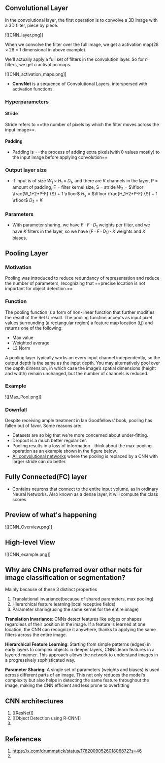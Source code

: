 ## Convolutional Layer

In the convolutional layer, the first operation is to convolve a 3D image with a 3D filter, piece by piece.

![[CNN_layer.png]]


When we convolve the filter over the full image, we get a activation map($28\times28\times1$  dimensional in above example). 

We'll actually apply a full set of filters in the convolution layer. So for $n$ filters, we get $n$ activation maps.

![[CNN_activation_maps.png]]

- **ConvNet** is a sequence of Convolutional Layers, interspersed with activation functions.

### Hyperparameters
#### Stride
Stride refers to ==the number of pixels by which the filter moves across the input image==.

#### Padding
- Padding is ==the process of adding extra pixels(with 0 values mostly) to the input image before applying convolution==

### Output layer size
- If input is of size $W_1\times H_1\times D_1$, and there are $K$ channels in the layer, P = amount of padding, F = filter kernel size, S = stride
$W_2$ = $\lfloor \frac{W_1+2*P-F} {S} + 1 \rfloor$
$H_2$ = $\lfloor \frac{H_1+2*P-F} {S} + 1 \rfloor$
$D_2$ = $K$

### Parameters 
- With parameter sharing, we have $F\cdot F \cdot D_1$ weights per filter, and we have $K$ filters in the layer, so we have  $(F\cdot F \cdot D_1) \cdot K$ weights and $K$ biases.

## Pooling Layer

### Motivation
Pooling was introduced to reduce redundancy of representation and reduce the number of parameters, recognizing that ==precise location is not important for object detection.==

### Function
The pooling function is a form of non-linear function that further modifies the result of the ReLU result. The pooling function accepts as input pixel values surrounding (a rectangular region) a feature map location (i,j) and returns one of the following:
- Max value
- Weighted average
- L2 Norm

A pooling layer typically works on every input channel independently, so the output depth is the same as the input depth. You may alternatively pool over the depth dimension, in which case the image’s spatial dimensions (height and width) remain unchanged, but the number of channels is reduced.

### Example
![[Max_Pool.png]]

### Downfall
Despite receiving ample treatment in Ian Goodfellows’ book, pooling has fallen out of favor. Some reasons are:

- Datasets are so big that we’re more concerned about under-fitting.
- Dropout is a much better regularizer.
- Pooling results in a loss of information - think about the max-pooling operation as an example shown in the figure below.
- [All convolutional networks](https://arxiv.org/pdf/1412.6806.pdf) where the pooling is replaced by a CNN with larger stride can do better.
## Fully Connected(FC) layer
- Contains neurons that connect to the entire input volume, as in ordinary Neural Networks. Also known as a dense layer, it will compute the class scores.
## Preview of what's happening
![[CNN_Overview.png]]
## High-level View

![[CNN_example.png]]

## Why are CNNs preferred over other nets for image classification or segmentation?

Mainly because of these 3 distinct properties 

1. Translational invariance(because of shared parameters, max pooling)
2. Hierarchical feature learning(local receptive fields)
3. Parameter sharing(using the same kernel for the entire image)

**Translation Invariance**: CNNs detect features like edges or shapes regardless of their position in the image. If a feature is learned at one location, the CNN can recognize it anywhere, thanks to applying the same filters across the entire image.

**Hierarchical Feature Learning**: Starting from simple patterns (edges) in early layers to complex objects in deeper layers, CNNs learn features in a layered manner. This approach allows the network to understand images in a progressively sophisticated way.

**Parameter Sharing**: A single set of parameters (weights and biases) is used across different parts of an image. This not only reduces the model's complexity but also helps in detecting the same feature throughout the image, making the CNN efficient and less prone to overfitting

## CNN architectures
1. [[ResNet]]
2. [[Object Detection using R-CNN]]
3. 

## References
1. https://x.com/drummatick/status/1762009052601806872?s=46
2. 